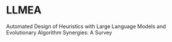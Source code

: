 # LLMEA
Automated Design of Heuristics with Large Language Models and Evolutionary Algorithm Synergies: A Survey
